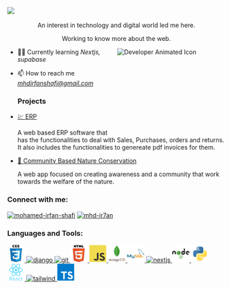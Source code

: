 <img src="https://github.com/MhdIr7an/MhdIr7an/assets/93046265/732a45d3-2040-4a19-8c59-850b2a93e163" width="1050">

<p align="center">An interest in technology and digital world led me here.</p>
<p align="center">Working to know more about the web.</p>

<img align="right" alt="Developer Animated Icon" width="250" height="200" src="https://github.com/MhdIr7an/MhdIr7an/assets/93046265/384c83b1-ad3e-457d-a2de-03b837fde57b" />

- 🧑‍💻 Currently learning *Nextjs, supabase*

- 📫 How to reach me *mhdirfanshafi@gmail.com*

  <h3 align="left">Projects</h3>
- <p align="left"><a href="https://github.com/MhdIr7an/ERP.git">💹 ERP</a></p>
    <p align="left">A web based ERP software that has the functionalities to deal with Sales, Purchases, orders and returns. It also includes the functionalities to genereate pdf invoices for them.</p>
- <p align="left"><a href="https://github.com/MhdIr7an/Community-Based-Nature-Conservation.git">🌱 Community Based Nature Conservation</a></p>
    <p align="left">A web app focused on creating awareness and a community that work towards the welfare of the nature.</p>

<h3 align="left">Connect with me:</h3>
<p align="left">
<a href="https://linkedin.com/in/mohamed-irfan-shafi" target="blank"><img align="center" src="https://raw.githubusercontent.com/rahuldkjain/github-profile-readme-generator/master/src/images/icons/Social/linked-in-alt.svg" alt="mohamed-irfan-shafi" height="30" width="40" /></a>
<a href="https://www.instagram.com/mhd.ir7an?igshid=OGQ5ZDc2ODk2ZA==" target="blank"><img align="center" src="https://raw.githubusercontent.com/rahuldkjain/github-profile-readme-generator/master/src/images/icons/Social/instagram.svg" alt="mhd-ir7an" height="30" width="40" /></a>
</p>

<h3 align="left">Languages and Tools:</h3>
<p align="left"> <a href="https://www.w3schools.com/css/" target="_blank" rel="noreferrer"> <img src="https://raw.githubusercontent.com/devicons/devicon/master/icons/css3/css3-original-wordmark.svg" alt="css3" width="40" height="40"/> </a> <a href="https://www.djangoproject.com/" target="_blank" rel="noreferrer"> <img src="https://cdn.worldvectorlogo.com/logos/django.svg" alt="django" width="40" height="40"/> </a> <a href="https://git-scm.com/" target="_blank" rel="noreferrer"> <img src="https://www.vectorlogo.zone/logos/git-scm/git-scm-icon.svg" alt="git" width="40" height="40"/> </a> <a href="https://www.w3.org/html/" target="_blank" rel="noreferrer"> <img src="https://raw.githubusercontent.com/devicons/devicon/master/icons/html5/html5-original-wordmark.svg" alt="html5" width="40" height="40"/> </a> <a href="https://developer.mozilla.org/en-US/docs/Web/JavaScript" target="_blank" rel="noreferrer"> <img src="https://raw.githubusercontent.com/devicons/devicon/master/icons/javascript/javascript-original.svg" alt="javascript" width="40" height="40"/> </a> <a href="https://www.mongodb.com/" target="_blank" rel="noreferrer"> <img src="https://raw.githubusercontent.com/devicons/devicon/master/icons/mongodb/mongodb-original-wordmark.svg" alt="mongodb" width="40" height="40"/> </a> <a href="https://www.mysql.com/" target="_blank" rel="noreferrer"> <img src="https://raw.githubusercontent.com/devicons/devicon/master/icons/mysql/mysql-original-wordmark.svg" alt="mysql" width="40" height="40"/> </a> <a href="https://nextjs.org/" target="_blank" rel="noreferrer"> <img src="https://cdn.worldvectorlogo.com/logos/nextjs-2.svg" alt="nextjs" width="40" height="40"/> </a> <a href="https://nodejs.org" target="_blank" rel="noreferrer"> <img src="https://raw.githubusercontent.com/devicons/devicon/master/icons/nodejs/nodejs-original-wordmark.svg" alt="nodejs" width="40" height="40"/> </a> <a href="https://www.python.org" target="_blank" rel="noreferrer"> <img src="https://raw.githubusercontent.com/devicons/devicon/master/icons/python/python-original.svg" alt="python" width="40" height="40"/> </a> <a href="https://reactjs.org/" target="_blank" rel="noreferrer"> <img src="https://raw.githubusercontent.com/devicons/devicon/master/icons/react/react-original-wordmark.svg" alt="react" width="40" height="40"/> </a> <a href="https://tailwindcss.com/" target="_blank" rel="noreferrer"> <img src="https://www.vectorlogo.zone/logos/tailwindcss/tailwindcss-icon.svg" alt="tailwind" width="40" height="40"/> </a> <a href="https://www.typescriptlang.org/" target="_blank" rel="noreferrer"> <img src="https://raw.githubusercontent.com/devicons/devicon/master/icons/typescript/typescript-original.svg" alt="typescript" width="40" height="40"/> </a> </p>
